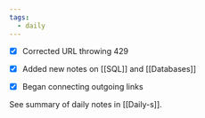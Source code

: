 ```yaml
---
tags:
  - daily
---
```


- [x] Corrected URL throwing 429
- [x] Added new notes on [[SQL]] and [[Databases]]
- [x] Began connecting outgoing links


See summary of daily notes in [[Daily-s]].